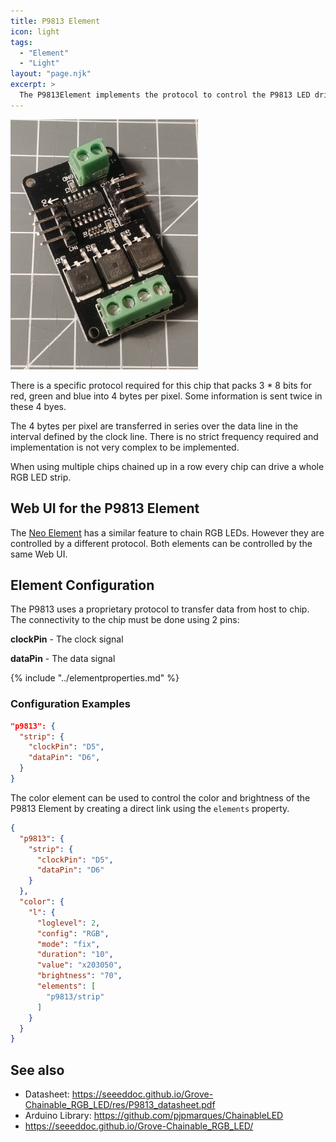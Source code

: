 ```yaml
---
title: P9813 Element
icon: light
tags:
  - "Element"
  - "Light"
layout: "page.njk"
excerpt: >
  The P9813Element implements the protocol to control the P9813 LED driver chip also known as Groove chainable LED.
---
```


![P9813 led controller board](/elements/p9813.jpg)

There is a specific protocol required for this chip that packs 3 * 8 bits for red, green and blue into 4 bytes per pixel.
Some information is sent twice in these 4 byes.

The 4 bytes per pixel are transferred in series over the data line in the interval defined by the clock line.
There is no strict frequency required and implementation is not very complex to be implemented.

When using multiple chips chained up in a row every chip can drive a whole RGB LED strip. 


## Web UI for the P9813 Element

The [Neo Element](/elements/light/neo.md) has a similar feature to chain RGB LEDs. However they are controlled by a different protocol.
Both elements can be controlled by the same Web UI.


## Element Configuration

The P9813 uses a proprietary protocol to transfer data from host to chip.
The connectivity to the chip must be done using 2 pins:

**clockPin** - The clock signal

**dataPin** - The data signal

{% include "../elementproperties.md" %}

### Configuration Examples

``` json
"p9813": {
  "strip": {
    "clockPin": "D5",
    "dataPin": "D6",
  }
}
```

The color element can be used to control the color and brightness of the P9813 Element by creating a direct link using the `elements` property.

``` json
{
  "p9813": {
    "strip": {
      "clockPin": "D5",
      "dataPin": "D6"
    }
  },
  "color": {
    "l": {
      "loglevel": 2,
      "config": "RGB",
      "mode": "fix",
      "duration": "10",
      "value": "x203050",
      "brightness": "70",
      "elements": [
        "p9813/strip"
      ]
    }
  }
}
```

## See also

* Datasheet: <https://seeeddoc.github.io/Grove-Chainable_RGB_LED/res/P9813_datasheet.pdf>
* Arduino Library: <https://github.com/pjpmarques/ChainableLED>
* <https://seeeddoc.github.io/Grove-Chainable_RGB_LED/>

